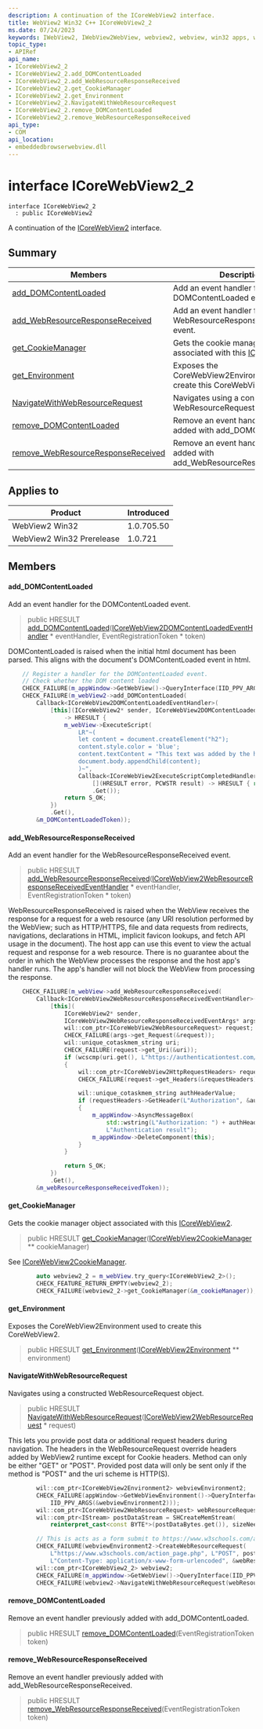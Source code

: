 ```yaml
---
description: A continuation of the ICoreWebView2 interface.
title: WebView2 Win32 C++ ICoreWebView2_2
ms.date: 07/24/2023
keywords: IWebView2, IWebView2WebView, webview2, webview, win32 apps, win32, edge, ICoreWebView2, ICoreWebView2Controller, browser control, edge html, ICoreWebView2_2
topic_type: 
- APIRef
api_name:
- ICoreWebView2_2
- ICoreWebView2_2.add_DOMContentLoaded
- ICoreWebView2_2.add_WebResourceResponseReceived
- ICoreWebView2_2.get_CookieManager
- ICoreWebView2_2.get_Environment
- ICoreWebView2_2.NavigateWithWebResourceRequest
- ICoreWebView2_2.remove_DOMContentLoaded
- ICoreWebView2_2.remove_WebResourceResponseReceived
api_type:
- COM
api_location:
- embeddedbrowserwebview.dll
---
```


# interface ICoreWebView2_2

```
interface ICoreWebView2_2
  : public ICoreWebView2
```

A continuation of the [ICoreWebView2](icorewebview2.md) interface.

## Summary

 Members                        | Descriptions
--------------------------------|---------------------------------------------
[add_DOMContentLoaded](#add_domcontentloaded) | Add an event handler for the DOMContentLoaded event.
[add_WebResourceResponseReceived](#add_webresourceresponsereceived) | Add an event handler for the WebResourceResponseReceived event.
[get_CookieManager](#get_cookiemanager) | Gets the cookie manager object associated with this [ICoreWebView2](icorewebview2.md).
[get_Environment](#get_environment) | Exposes the CoreWebView2Environment used to create this CoreWebView2.
[NavigateWithWebResourceRequest](#navigatewithwebresourcerequest) | Navigates using a constructed WebResourceRequest object.
[remove_DOMContentLoaded](#remove_domcontentloaded) | Remove an event handler previously added with add_DOMContentLoaded.
[remove_WebResourceResponseReceived](#remove_webresourceresponsereceived) | Remove an event handler previously added with add_WebResourceResponseReceived.

## Applies to

Product                         | Introduced
--------------------------------|---------------------------------------------
WebView2 Win32            |    1.0.705.50
WebView2 Win32 Prerelease |    1.0.721

## Members

#### add_DOMContentLoaded

Add an event handler for the DOMContentLoaded event.

> public HRESULT [add_DOMContentLoaded](#add_domcontentloaded)([ICoreWebView2DOMContentLoadedEventHandler](icorewebview2domcontentloadedeventhandler.md) * eventHandler, EventRegistrationToken * token)

DOMContentLoaded is raised when the initial html document has been parsed. This aligns with the document's DOMContentLoaded event in html.

```cpp
    // Register a handler for the DOMContentLoaded event.
    // Check whether the DOM content loaded
    CHECK_FAILURE(m_appWindow->GetWebView()->QueryInterface(IID_PPV_ARGS(&m_webView2)));
    CHECK_FAILURE(m_webView2->add_DOMContentLoaded(
        Callback<ICoreWebView2DOMContentLoadedEventHandler>(
            [this](ICoreWebView2* sender, ICoreWebView2DOMContentLoadedEventArgs* args)
                -> HRESULT {
                m_webView->ExecuteScript(
                    LR"~(
                    let content = document.createElement("h2");
                    content.style.color = 'blue';
                    content.textContent = "This text was added by the host app";
                    document.body.appendChild(content);
                    )~",
                    Callback<ICoreWebView2ExecuteScriptCompletedHandler>(
                        [](HRESULT error, PCWSTR result) -> HRESULT { return S_OK; })
                        .Get());
                return S_OK;
            })
            .Get(),
        &m_DOMContentLoadedToken));
```

#### add_WebResourceResponseReceived

Add an event handler for the WebResourceResponseReceived event.

> public HRESULT [add_WebResourceResponseReceived](#add_webresourceresponsereceived)([ICoreWebView2WebResourceResponseReceivedEventHandler](icorewebview2webresourceresponsereceivedeventhandler.md) * eventHandler, EventRegistrationToken * token)

WebResourceResponseReceived is raised when the WebView receives the response for a request for a web resource (any URI resolution performed by the WebView; such as HTTP/HTTPS, file and data requests from redirects, navigations, declarations in HTML, implicit favicon lookups, and fetch API usage in the document). The host app can use this event to view the actual request and response for a web resource. There is no guarantee about the order in which the WebView processes the response and the host app's handler runs. The app's handler will not block the WebView from processing the response. 
```cpp
    CHECK_FAILURE(m_webView->add_WebResourceResponseReceived(
        Callback<ICoreWebView2WebResourceResponseReceivedEventHandler>(
            [this](
                ICoreWebView2* sender,
                ICoreWebView2WebResourceResponseReceivedEventArgs* args) {
                wil::com_ptr<ICoreWebView2WebResourceRequest> request;
                CHECK_FAILURE(args->get_Request(&request));
                wil::unique_cotaskmem_string uri;
                CHECK_FAILURE(request->get_Uri(&uri));
                if (wcscmp(uri.get(), L"https://authenticationtest.com/HTTPAuth/") == 0)
                {
                    wil::com_ptr<ICoreWebView2HttpRequestHeaders> requestHeaders;
                    CHECK_FAILURE(request->get_Headers(&requestHeaders));

                    wil::unique_cotaskmem_string authHeaderValue;
                    if (requestHeaders->GetHeader(L"Authorization", &authHeaderValue) == S_OK)
                    {
                        m_appWindow->AsyncMessageBox(
                            std::wstring(L"Authorization: ") + authHeaderValue.get(),
                            L"Authentication result");
                        m_appWindow->DeleteComponent(this);
                    }
                }

                return S_OK;
            })
            .Get(),
        &m_webResourceResponseReceivedToken));
```

#### get_CookieManager

Gets the cookie manager object associated with this [ICoreWebView2](icorewebview2.md).

> public HRESULT [get_CookieManager](#get_cookiemanager)([ICoreWebView2CookieManager](icorewebview2cookiemanager.md) ** cookieManager)

See [ICoreWebView2CookieManager](icorewebview2cookiemanager.md).

```cpp
        auto webview2_2 = m_webView.try_query<ICoreWebView2_2>();
        CHECK_FEATURE_RETURN_EMPTY(webview2_2);
        CHECK_FAILURE(webview2_2->get_CookieManager(&m_cookieManager));
```

#### get_Environment

Exposes the CoreWebView2Environment used to create this CoreWebView2.

> public HRESULT [get_Environment](#get_environment)([ICoreWebView2Environment](icorewebview2environment.md) ** environment)

#### NavigateWithWebResourceRequest

Navigates using a constructed WebResourceRequest object.

> public HRESULT [NavigateWithWebResourceRequest](#navigatewithwebresourcerequest)([ICoreWebView2WebResourceRequest](icorewebview2webresourcerequest.md) * request)

This lets you provide post data or additional request headers during navigation. The headers in the WebResourceRequest override headers added by WebView2 runtime except for Cookie headers. Method can only be either "GET" or "POST". Provided post data will only be sent only if the method is "POST" and the uri scheme is HTTP(S). 
```cpp
        wil::com_ptr<ICoreWebView2Environment2> webviewEnvironment2;
        CHECK_FAILURE(appWindow->GetWebViewEnvironment()->QueryInterface(
            IID_PPV_ARGS(&webviewEnvironment2)));
        wil::com_ptr<ICoreWebView2WebResourceRequest> webResourceRequest;
        wil::com_ptr<IStream> postDataStream = SHCreateMemStream(
            reinterpret_cast<const BYTE*>(postDataBytes.get()), sizeNeededForMultiByte);

        // This is acts as a form submit to https://www.w3schools.com/action_page.php
        CHECK_FAILURE(webviewEnvironment2->CreateWebResourceRequest(
            L"https://www.w3schools.com/action_page.php", L"POST", postDataStream.get(),
            L"Content-Type: application/x-www-form-urlencoded", &webResourceRequest));
        wil::com_ptr<ICoreWebView2_2> webview2;
        CHECK_FAILURE(m_appWindow->GetWebView()->QueryInterface(IID_PPV_ARGS(&webview2)));
        CHECK_FAILURE(webview2->NavigateWithWebResourceRequest(webResourceRequest.get()));
```

#### remove_DOMContentLoaded

Remove an event handler previously added with add_DOMContentLoaded.

> public HRESULT [remove_DOMContentLoaded](#remove_domcontentloaded)(EventRegistrationToken token)

#### remove_WebResourceResponseReceived

Remove an event handler previously added with add_WebResourceResponseReceived.

> public HRESULT [remove_WebResourceResponseReceived](#remove_webresourceresponsereceived)(EventRegistrationToken token)

